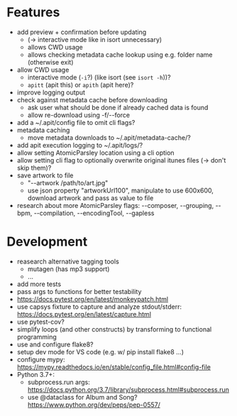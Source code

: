# Features

- add preview + confirmation before updating
  - (-> interactive mode like in isort unnecessary)
  - allows CWD usage
  - allows checking metadata cache lookup using e.g. folder name (otherwise exit)
- allow CWD usage
  -  interactive mode (`-i`?) (like isort (see `isort -h`))?
  - `apitt` (apit this) or `apith` (apit here)?
- improve logging output
- check against metadata cache before downloading
  - ask user what should be done if already cached data is found
  - allow re-download using -f/--force
- add a ~/.apit/config file to omit cli flags?
- metadata caching
  - move metadata downloads to ~/.apit/metadata-cache/?
- add apit execution logging to ~/.apit/logs/?
- allow setting AtomicParsley location using a cli option
- allow setting cli flag to optionally overwrite original itunes files (-> don't skip them)?
- save artwork to file
  - "--artwork /path/to/art.jpg"
  - use json property "artworkUrl100", manipulate to use 600x600, download artwork and pass as value to file
- research about more AtomicParsley flags: --composer, --grouping, --bpm, --compilation, --encodingTool, --gapless


# Development

- reasearch alternative tagging tools
  - mutagen (has mp3 support)
  - ...
- add more tests
- pass args to functions for better testability
- https://docs.pytest.org/en/latest/monkeypatch.html
- use capsys fixture to capture and analyze stdout/stderr: https://docs.pytest.org/en/latest/capture.html
- use pytest-cov?
- simplify loops (and other constructs) by transforming to functional programming
- use and configure flake8?
- setup dev mode for VS code (e.g. w/ pip install flake8 ...)
- configure mypy: https://mypy.readthedocs.io/en/stable/config_file.html#config-file
- Python 3.7+:
  - subprocess.run args: https://docs.python.org/3.7/library/subprocess.html#subprocess.run
  - use @dataclass for Album and Song? https://www.python.org/dev/peps/pep-0557/
